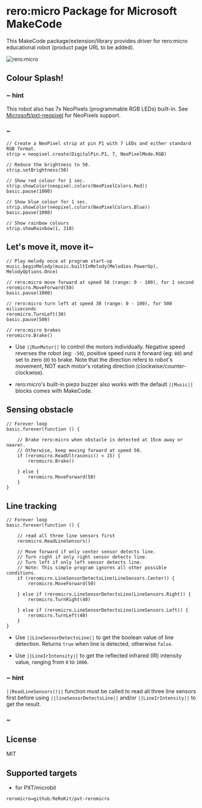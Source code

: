 # rero:micro Package for Microsoft MakeCode

This MakeCode package/extension/library provides driver for rero:micro educational robot (product page URL to be added).

![rero:micro](https://raw.githubusercontent.com/rerokit/pxt-reromicro/master/icon.png)  


## Colour Splash!

### ~ hint
This robot also has 7x NeoPixels (programmable RGB LEDs) built-in. See [Microsoft/pxt-neopixel](https://makecode.microbit.org/pkg/microsoft/pxt-neopixel) for NeoPixels support. 
### ~

```blocks
// Create a NeoPixel strip at pin P1 with 7 LEDs and either standard RGB format.
strip = neopixel.create(DigitalPin.P1, 7, NeoPixelMode.RGB)

// Reduce the brightness to 50.
strip.setBrightness(50)

// Show red colour for 1 sec.
strip.showColor(neopixel.colors(NeoPixelColors.Red))
basic.pause(1000)

// Show blue colour for 1 sec.
strip.showColor(neopixel.colors(NeoPixelColors.Blue))
basic.pause(1000)

// Show rainbow colours
strip.showRainbow(1, 310)
```


## Let's move it, move it~

```blocks
// Play melody once at program start-up
music.beginMelody(music.builtInMelody(Melodies.PowerUp), MelodyOptions.Once)

// rero:micro move forward at speed 50 (range: 0 - 100), for 1 second
reromicro.MoveForward(50)
basic.pause(1000)

// rero:micro turn left at speed 30 (range: 0 - 100), for 500 miliseconds
reromicro.TurnLeft(30)
basic.pause(500)

// rero:micro brakes
reromicro.Brake()
```

* Use ``||RunMotor||`` to control the motors individually. Negative speed reverses the robot (eg: ``-50``), positive speed runs it forward (eg: ``80``) and set to zero (``0``) to brake. Note that the direction refers to robot's movement, NOT each motor's rotating direction (clockwise/counter-clockwise).

* rero:micro's built-in piezo buzzer also works with the default ``||Music||`` blocks comes with MakeCode.


## Sensing obstacle

```blocks
// Forever loop
basic.forever(function () {

    // Brake rero:micro when obstacle is detected at 15cm away or nearer.
    // Otherwise, keep moving forward at speed 50.
    if (reromicro.ReadUltrasonic() < 15) {
        reromicro.Brake()

    } else {
        reromicro.MoveForward(50)
    }
}
```


## Line tracking

```blocks
// Forever loop
basic.forever(function () {

    // read all three line sensors first
    reromicro.ReadLineSensors()

    // Move forward if only center sensor detects line.
    // Turn right if only right sensor detects line.
    // Turn left if only left sensor detects line.
    // Note: This simple program ignores all other possible conditions.
    if (reromicro.LineSensorDetectsLine(LineSensors.Center)) {
        reromicro.MoveForward(50)

    } else if (reromicro.LineSensorDetectsLine(LineSensors.Right)) {
        reromicro.TurnRight(40)

    } else if (reromicro.LineSensorDetectsLine(LineSensors.Left)) {
        reromicro.TurnLeft(40)
    }
}
```

* Use ``||LineSensorDetectsLine||`` to get the boolean value of line detection. Returns ``true`` when line is detected, otherwise ``false``.

* Use ``||LineIrIntensity||`` to get the reflected infrared (IR) intensity value, ranging from ``0`` to ``1000``.

### ~ hint
``||ReadLineSensors()||`` function must be called to read all three line sensors first before using ``||lineSensorDetectsLine||`` and/or ``||LineIrIntensity||`` to get the result.
### ~


## License

MIT

## Supported targets

* for PXT/microbit

```package
reromicro=github:ReRoKit/pxt-reromicro
```
